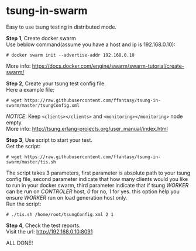 # tsung-in-swarm

Easy to use tsung testing in distributed mode.

**Step 1**, Create docker swarm  
Use beblow command(assume you have a host and ip is 192.168.0.10):
```Shell
# docker swarm init --advertise-addr 192.168.0.10
```
More info: https://docs.docker.com/engine/swarm/swarm-tutorial/create-swarm/

**Step 2**, Create your tsung test config file.  
Here a example file: 
```Shell
# wget https://raw.githubusercontent.com/ffantasy/tsung-in-swarm/master/tsungConfig.xml
```
*NOTICE*: Keep `<clients></clients>` and `<monitoring></monitoring>` node empty.  
More info: http://tsung.erlang-projects.org/user_manual/index.html

**Step 3**, Use script to start your test.  
Get the script:
```Shell
# wget https://raw.githubusercontent.com/ffantasy/tsung-in-swarm/master/tis.sh
```
The script takes 3 parameters, first parameter is absolute path to your tsung config file, second parameter indicate that how many clients would you like to run in your docker swarm, third parameter indicate that if tsung *WORKER* can be run on *CONTROLER* host, *0* for no, *1* for yes. this option help you ensure *WORKER* run on load generation host only.  
Run the script:
```Shell
# ./tis.sh /home/root/tsungConfig.xml 2 1
```

**Step 4**, Check the test reports.   
Visit the url: http://192.168.0.10:8091

ALL DONE!

